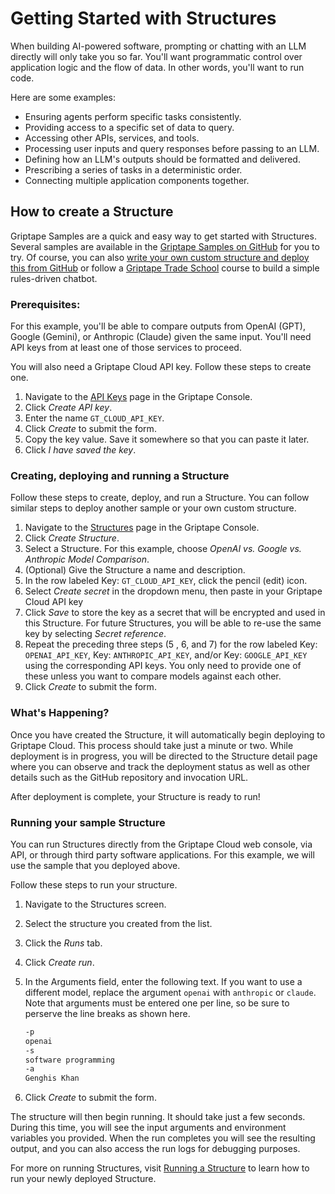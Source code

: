 # Getting Started with Structures

When building AI-powered software, prompting or chatting with an LLM directly will only take you so far. You'll want programmatic control over application logic and the flow of data. In other words, you'll want to run code.
 
Here are some examples:

- Ensuring agents perform specific tasks consistently.
- Providing access to a specific set of data to query.
- Accessing other APIs, services, and tools.
- Processing user inputs and query responses before passing to an LLM.
- Defining how an LLM's outputs should be formatted and delivered.
- Prescribing a series of tasks in a deterministic order.
- Connecting multiple application components together.

## How to create a Structure

Griptape Samples are a quick and easy way to get started with Structures. Several samples are available in the [Griptape Samples on GitHub](https://github.com/griptape-ai/griptape-sample-structures) for you to try. Of course, you can also [write your own custom structure and deploy this from GitHub](./create-structure.md) or follow a [Griptape Trade School](https://learn.griptape.ai/latest/courses/chatbot-rulesets/) course to build a simple rules-driven chatbot.

### Prerequisites:

For this example, you'll be able to compare outputs from OpenAI (GPT), Google (Gemini), or Anthropic (Claude) given the same input. You'll need API keys from at least one of those services to proceed.

You will also need a Griptape Cloud API key. Follow these steps to create one.

1. Navigate to the [API Keys](https://cloud.griptape.ai/configuration/api-keys) page in the Griptape Console.
1. Click *Create API key*.
1. Enter the name `GT_CLOUD_API_KEY`.
1. Click *Create* to submit the form.
1. Copy the key value. Save it somewhere so that you can paste it later.
1. Click *I have saved the key*.

### Creating, deploying and running a Structure

Follow these steps to create, deploy, and run a Structure. You can follow similar steps to deploy another sample or your own custom structure.

1. Navigate to the [Structures](https://cloud.griptape.ai/structures/) page in the Griptape Console.
1. Click *Create Structure*.
1. Select a Structure. For this example, choose *OpenAI vs. Google vs. Anthropic Model Comparison*.
1. (Optional) Give the Structure a name and description.
1. In the row labeled Key: `GT_CLOUD_API_KEY`, click the pencil (edit) icon.
1. Select *Create secret* in the dropdown menu, then paste in your Griptape Cloud API key
1. Click *Save* to store the key as a secret that will be encrypted and used in this Structure. For future Structures, you will be able to re-use the same key by selecting *Secret reference*.
1. Repeat the preceding three steps (5 , 6, and 7) for the row labeled Key: `OPENAI_API_KEY`, Key: `ANTHROPIC_API_KEY`, and/or Key: `GOOGLE_API_KEY` using the corresponding API keys. You only need to provide one of these unless you want to compare models against each other.
1. Click *Create* to submit the form.

### What's Happening?

Once you have created the Structure, it will automatically begin deploying to Griptape Cloud. This process should take just a minute or two. While deployment is in progress, you will be directed to the Structure detail page where you can observe and track the deployment status as well as other details such as the GitHub repository and invocation URL.

After deployment is complete, your Structure is ready to run! 

### Running your sample Structure

You can run Structures directly from the Griptape Cloud web console, via API, or through third party software applications. For this example, we will use the sample that you deployed above.

Follow these steps to run your structure.

1. Navigate to the Structures screen.
1. Select the structure you created from the list.
1. Click the *Runs* tab.
1. Click *Create run*.
1. In the Arguments field, enter the following text. If you want to use a different model, replace the argument `openai` with `anthropic` or `claude`. Note that arguments must be entered one per line, so be sure to perserve the line breaks as shown here. 

    ```bash
    -p
    openai
    -s
    software programming
    -a
    Genghis Khan
    ```

1. Click *Create* to submit the form.

The structure will then begin running. It should take just a few seconds. During this time, you will see the input arguments and environment variables you provided. When the run completes you will see the resulting output, and you can also access the run logs for debugging purposes.

For more on running Structures, visit [Running a Structure](./run-structure.md) to learn how to run your newly deployed Structure.